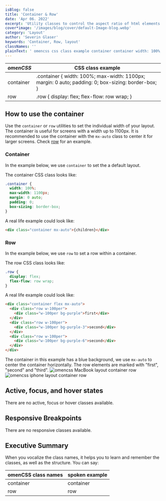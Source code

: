 ```yaml
---
isBlog: false
title: 'Container & Row'
date: 'Apr 06. 2022'
excerpt: 'Utility classes to control the aspect ratio of html elements.'
cover*image: '/images/blog/cover/default-Image-blog.webp'
category: 'Layout'
author: 'Severin Glaser'
keywords: 'Container, Row, layout'
classNames: ''
plainText: ' omencss css class example container container width: 100%; max-width: 1100px; margin: 0 auto; padding: 0; box-sizing: border-box; row row display: flex; flex-flow: row wrap; how to use the container use the `container` or `row` utilities to set the individual width of your layout the container is useful for screens with a width up to 1100px it is recommended to use the container with the `mx-auto` class to center it for larger screens check row row for an example container in the example below we use `container` to set the a default layout the container css class looks like:  a real life example could look like:  row in the example below we use `row` to set a row within a container the row css class looks like:  a real life example could look like:  the container in this example has a blue background we use `mx-auto` to center the container horizontally the row elements are marked with first second and third ! omencss macbook layout container row images docs layout macbook-layout-container-row webp?style=centerme ! omencss iphone layout container row images docs layout iphone-layout-container-row webp?style=centerme active focus and hover states there are no active focus or hover classes available responsive breakpoints there are no responsive classes available executive summary when you vocalize the class names it helps you to learn and remember the classes as well as the structure you can say: omencss class names spoken example container container row row '
---
```


| _omenCSS_ | CSS class example                                                                                  |
| --------- | -------------------------------------------------------------------------------------------------- |
| container | .container { width: 100%; max-width: 1100px; margin: 0 auto; padding: 0; box-sizing: border-box; } |
| row       | .row { display: flex; flex-flow: row wrap; }                                                       |

## How to use the container

Use the `container` or `row` utilities to set the individual width of your layout. The container is useful for screens with a width up to 1100px. It is recommended to use the container with the `mx-auto` class to center it for larger screens. Check [row](#row) for an example.

### Container

In the example below, we use `container` to set the a default layout.

The container CSS class looks like:

```css
.container {
  width: 100%;
  max-width: 1100px;
  margin: 0 auto;
  padding: 0;
  box-sizing: border-box;
}
```

A real life example could look like:

```html
<div class="container mx-auto">{children}</div>
```

### Row

In the example below, we use `row` to set a row within a container.

The row CSS class looks like:

```css
.row {
  display: flex;
  flex-flow: row wrap;
}
```

A real life example could look like:

```html
<div class="container flex mx-auto">
  <div class="row w-100per">
    <div class="w-100per bg-purple">first</div>
  </div>
  <div class="row w-100per">
    <div class="w-100per bg-purple-3">second</div>
  </div>
  <div class="row w-100per">
    <div class="w-100per bg-purple-6">second</div>
  </div>
</div>
```

The container in this example has a blue background, we use `mx-auto` to center the container horizontally. The row elements are marked with "first", "second" and "third".
![omencss MacBook layout container row](/images/docs/layout/MacBook-layout-container-row.webp?style=centerme)
![omencss iphone layout container row](/images/docs/layout/iphone-layout-container-row.webp?style=centerme)

## Active, focus, and hover states

There are no active, focus or hover classes available.

## Responsive Breakpoints

There are no responsive classes available.

## Executive Summary

When you vocalize the class names, it helps you to learn and remember the classes, as well as the structure. You can say:

| omenCSS class names | spoken example |
| ------------------- | -------------- |
| container           | container      |
| row                 | row            |
